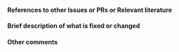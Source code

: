 <!-- Your title above should be a short description of what
was changed. Do not include the issue number in the title. -->

#### References to other Issues or PRs or Relevant literature
<!-- If this pull request fixes an issue, write "Fixes #NNNN" in that exact
format, e.g. "Fixes #1234". See
https://github.com/blog/1506-closing-issues-via-pull-requests . Please also
write a comment on that issue linking back to this pull request once it is
open. -->


#### Brief description of what is fixed or changed


#### Other comments
